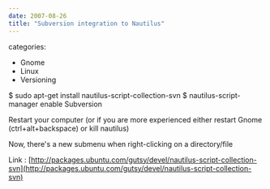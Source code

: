 ```yaml
---
date: 2007-08-26
title: "Subversion integration to Nautilus"
---
```








categories:
- Gnome
- Linux
- Versioning


$ sudo apt-get install nautilus-script-collection-svn
$ nautilus-script-manager enable Subversion

Restart your computer (or if you are more experienced either restart Gnome (ctrl+alt+backspace) or kill nautilus)

Now, there's a new submenu when right-clicking on a directory/file

Link : [http://packages.ubuntu.com/gutsy/devel/nautilus-script-collection-svn](http://packages.ubuntu.com/gutsy/devel/nautilus-script-collection-svn)
